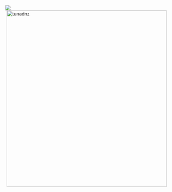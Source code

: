 <img style="float: left" src="https://cdn.discordapp.com/attachments/712351196106457158/814035995544518686/aboutMe.png" />
<img style="float: right" width="500" height="550" src="https://github-readme-stats.vercel.app/api?username=tunadnz&show_icons=true&theme=tokyonight" alt="tunadnz" />
